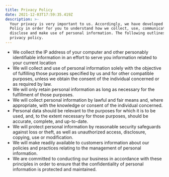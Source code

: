 ```yaml
---
title: Privacy Policy
date: 2021-12-03T17:59:35.419Z
description: >-
  Your privacy is very important to us. Accordingly, we have developed this
  Policy in order for you to understand how we collect, use, communicate and
  disclose and make use of personal information. The following outlines our
  privacy policy.
---
```

* We collect the IP address of your computer and other personably identifiable information in an effort to serve you information related to your current location
* We will collect and use of personal information solely with the objective of fulfilling those purposes specified by us and for other compatible purposes, unless we obtain the consent of the individual concerned or as required by law.
* We will only retain personal information as long as necessary for the fulfillment of those purposes.
* We will collect personal information by lawful and fair means and, where appropriate, with the knowledge or consent of the individual concerned.
* Personal data should be relevant to the purposes for which it is to be used, and, to the extent necessary for those purposes, should be accurate, complete, and up-to-date.
* We will protect personal information by reasonable security safeguards against loss or theft, as well as unauthorized access, disclosure, copying, use or modification.
* We will make readily available to customers information about our policies and practices relating to the management of personal information.
* We are committed to conducting our business in accordance with these principles in order to ensure that the confidentiality of personal information is protected and maintained.
